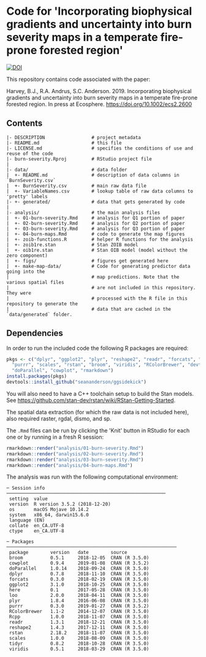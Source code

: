 # Code for 'Incorporating biophysical gradients and uncertainty into burn severity maps in a temperate fire-prone forested region'

[![DOI](https://zenodo.org/badge/117417101.svg)](https://zenodo.org/badge/latestdoi/117417101)

This repository contains code associated with the paper:

Harvey, B.J., R.A. Andrus, S.C. Anderson. 2019. Incorporating biophysical
gradients and uncertainty into burn severity maps in a temperate fire-prone
forested region. In press at Ecosphere. <https://doi.org/10.1002/ecs2.2600>

## Contents

```
|- DESCRIPTION                 # project metadata
|- README.md                   # this file
|- LICENSE.md                  # specifies the conditions of use and reuse of the code
|- burn-severity.Rproj         # RStudio project file
|
|- data/                       # data folder
|  +- README.md                # description of data columns in `BurnSeverity.csv`
|  +- BurnSeverity.csv         # main raw data file
|  +- VariableNames.csv        # lookup table of raw data columns to 'pretty' labels
|- +- generated/               # data that gets generated by code
|
|- analysis/                   # the main analysis files
|  +- 01-burn-severity.Rmd     # analysis for Q1 portion of paper
|  +- 02-burn-severity.Rmd     # analysis for Q2 portion of paper
|  +- 03-burn-severity.Rmd     # analysis for Q3 portion of paper
|  +- 04-burn-maps.Rmd         # code to generate the map figures
|  +- zoib-functions.R         # helper R functions for the analysis
|  +- zoib1re.stan             # Stan ZOIB model
|  +- oib1re.stan              # Stan OIB model (model without the zero component)
|  +- figs/                    # figures get generated here
|  +- make-map-data/           # Code for generating predictor data going into the
|                              # map predictions. Note that the various spatial files
|                              # are not included in this repository. They were
|                              # processed with the R file in this repository to generate the
|                              # data that are cached in the `data/generated` folder.
```

## Dependencies

In order to run the included code the following R packages are required:

```r
pkgs <- c("dplyr", "ggplot2", "plyr", "reshape2", "readr", "forcats", "here",
  "purrr", "scales", "rstan", "broom", "viridis", "RColorBrewer", "devtools",
  "doParallel", "cowplot", "rmarkdown")
install.packages(pkgs)
devtools::install_github("seananderson/ggsidekick")
```

You will also need to have a C++ toolchain setup to build the Stan models. See <https://github.com/stan-dev/rstan/wiki/RStan-Getting-Started>.

The spatial data extraction (for which the raw data is not included here), also
required raster, rgdal, dismo, and sp.

The `.Rmd` files can be run by clicking the 'Knit' button in RStudio for each one or by running in a fresh R session:

```r
rmarkdown::render("analysis/01-burn-severity.Rmd")
rmarkdown::render("analysis/02-burn-severity.Rmd")
rmarkdown::render("analysis/03-burn-severity.Rmd")
rmarkdown::render("analysis/04-burn-maps.Rmd")
```

The analysis was run with the following computational environment:

```
─ Session info ──────────────────────────────────────────────────────────
 setting  value
 version  R version 3.5.2 (2018-12-20)
 os       macOS Mojave 10.14.2
 system   x86_64, darwin15.6.0
 language (EN)
 collate  en_CA.UTF-8
 ctype    en_CA.UTF-8

─ Packages ──────────────────────────────────────────────────────────────
 package        version   date        source
 broom          0.5.1     2018-12-05  CRAN (R 3.5.0)
 cowplot        0.9.4     2019-01-08  CRAN (R 3.5.2)
 doParallel     1.0.14    2018-09-24  CRAN (R 3.5.0)
 dplyr          0.7.8     2018-11-10  CRAN (R 3.5.0)
 forcats        0.3.0     2018-02-19  CRAN (R 3.5.0)
 ggplot2        3.1.0     2018-10-25  CRAN (R 3.5.0)
 here           0.1       2017-05-28  CRAN (R 3.5.0)
 loo            2.0.0     2018-04-11  CRAN (R 3.5.0)
 plyr           1.8.4     2016-06-08  CRAN (R 3.5.0)
 purrr          0.3.0     2019-01-27  CRAN (R 3.5.2)
 RColorBrewer   1.1-2     2014-12-07  CRAN (R 3.5.0)
 Rcpp           1.0.0     2018-11-07  CRAN (R 3.5.0)
 readr          1.3.1     2018-12-21  CRAN (R 3.5.0)
 reshape2       1.4.3     2017-12-11  CRAN (R 3.5.0)
 rstan          2.18.2    2018-11-07  CRAN (R 3.5.0)
 scales         1.0.0     2018-08-09  CRAN (R 3.5.0)
 tidyr          0.8.2     2018-10-28  CRAN (R 3.5.0)
 viridis        0.5.1     2018-03-29  CRAN (R 3.5.0)
```

